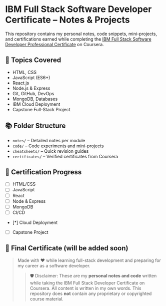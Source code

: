 # IBM Full Stack Software Developer Certificate – Notes & Projects

This repository contains my personal notes, code snippets, mini-projects, and certifications earned while completing the [IBM Full Stack Software Developer Professional Certificate](https://www.coursera.org/professional-certificates/ibm-full-stack-cloud-developer) on Coursera.

## 🧠 Topics Covered
- HTML, CSS
- JavaScript (ES6+)
- React.js
- Node.js & Express
- Git, GitHub, DevOps
- MongoDB, Databases
- IBM Cloud Deployment
- Capstone Full-Stack Project

## 📚 Folder Structure
- `notes/` – Detailed notes per module
- `code/` – Code experiments and mini-projects
- `cheatsheets/` – Quick revision guides
- `certificates/` – Verified certificates from Coursera

## 📁 Certification Progress
- [ ] HTML/CSS
- [ ] JavaScript
- [ ] React
- [ ] Node & Express
- [ ] MongoDB
- [ ] CI/CD
- [*] Cloud Deployment
- [ ] Capstone Project

## 🧾 Final Certificate (will be added soon)

> Made with ❤️ while learning full-stack development and preparing for my career as a software developer.
> > 🛡️ Disclaimer: These are my **personal notes and code** written while taking the IBM Full Stack Developer Certificate on Coursera. All content is written in my own words. This repository does **not** contain any proprietary or copyrighted course material.

